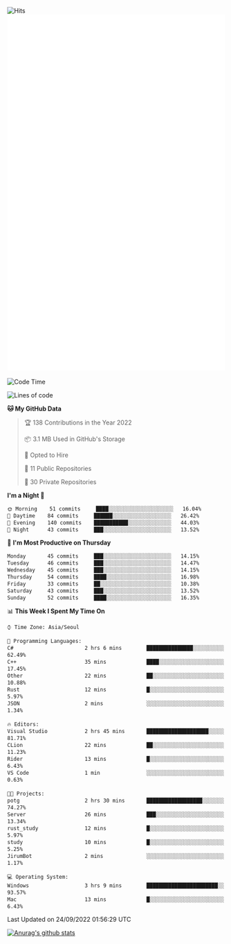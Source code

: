![Hits](https://hits.seeyoufarm.com/api/count/incr/badge.svg?url=https%3A%2F%2Fgithub.com%2Fkokose1234&count_bg=%2379C83D&title_bg=%23555555&icon=apple.svg&icon_color=%23E7E7E7&title=hits&edge_flat=false)
<br/>
![Metrics](https://github.com/kokose1234/kokose1234/blob/main/github-metrics.svg)

<!--START_SECTION:waka-->
![Code Time](http://img.shields.io/badge/Code%20Time-694%20hrs%2045%20mins-blue)

![Lines of code](https://img.shields.io/badge/From%20Hello%20World%20I%27ve%20Written-901%20Thousand%20lines%20of%20code-blue)

**🐱 My GitHub Data** 

> 🏆 138 Contributions in the Year 2022
 > 
> 📦 3.1 MB Used in GitHub's Storage 
 > 
> 💼 Opted to Hire
 > 
> 📜 11 Public Repositories 
 > 
> 🔑 30 Private Repositories  
 > 
**I'm a Night 🦉** 

```text
🌞 Morning    51 commits     ████░░░░░░░░░░░░░░░░░░░░░   16.04% 
🌆 Daytime    84 commits     ██████░░░░░░░░░░░░░░░░░░░   26.42% 
🌃 Evening    140 commits    ███████████░░░░░░░░░░░░░░   44.03% 
🌙 Night      43 commits     ███░░░░░░░░░░░░░░░░░░░░░░   13.52%

```
📅 **I'm Most Productive on Thursday** 

```text
Monday       45 commits     ███░░░░░░░░░░░░░░░░░░░░░░   14.15% 
Tuesday      46 commits     ███░░░░░░░░░░░░░░░░░░░░░░   14.47% 
Wednesday    45 commits     ███░░░░░░░░░░░░░░░░░░░░░░   14.15% 
Thursday     54 commits     ████░░░░░░░░░░░░░░░░░░░░░   16.98% 
Friday       33 commits     ██░░░░░░░░░░░░░░░░░░░░░░░   10.38% 
Saturday     43 commits     ███░░░░░░░░░░░░░░░░░░░░░░   13.52% 
Sunday       52 commits     ████░░░░░░░░░░░░░░░░░░░░░   16.35%

```


📊 **This Week I Spent My Time On** 

```text
⌚︎ Time Zone: Asia/Seoul

💬 Programming Languages: 
C#                       2 hrs 6 mins        ███████████████░░░░░░░░░░   62.49% 
C++                      35 mins             ████░░░░░░░░░░░░░░░░░░░░░   17.45% 
Other                    22 mins             ██░░░░░░░░░░░░░░░░░░░░░░░   10.88% 
Rust                     12 mins             █░░░░░░░░░░░░░░░░░░░░░░░░   5.97% 
JSON                     2 mins              ░░░░░░░░░░░░░░░░░░░░░░░░░   1.34%

🔥 Editors: 
Visual Studio            2 hrs 45 mins       ████████████████████░░░░░   81.71% 
CLion                    22 mins             ██░░░░░░░░░░░░░░░░░░░░░░░   11.23% 
Rider                    13 mins             █░░░░░░░░░░░░░░░░░░░░░░░░   6.43% 
VS Code                  1 min               ░░░░░░░░░░░░░░░░░░░░░░░░░   0.63%

🐱‍💻 Projects: 
potg                     2 hrs 30 mins       ██████████████████░░░░░░░   74.27% 
Server                   26 mins             ███░░░░░░░░░░░░░░░░░░░░░░   13.34% 
rust_study               12 mins             █░░░░░░░░░░░░░░░░░░░░░░░░   5.97% 
study                    10 mins             █░░░░░░░░░░░░░░░░░░░░░░░░   5.25% 
JirumBot                 2 mins              ░░░░░░░░░░░░░░░░░░░░░░░░░   1.17%

💻 Operating System: 
Windows                  3 hrs 9 mins        ███████████████████████░░   93.57% 
Mac                      13 mins             █░░░░░░░░░░░░░░░░░░░░░░░░   6.43%

```


 Last Updated on 24/09/2022 01:56:29 UTC
<!--END_SECTION:waka-->

[![Anurag's github stats](https://github-readme-stats.vercel.app/api?username=kokose1234&theme=dracula)](https://github.com/anuraghazra/github-readme-stats)



	
